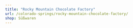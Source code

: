 ```yaml
---
title: "Rocky Mountain Chocolate Factory"
url: /colorado-springs/rocky-mountain-chocolate-factory/
shop: Süßwaren
---
```

